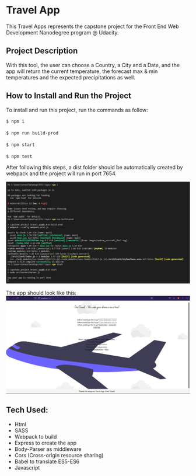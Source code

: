 # Travel App

This Travel Apps represents the capstone project for the Front End Web Development Nanodegree program @ Udacity. 

## Project Description

With this tool, the user can choose a Country, a City and a Date, and the app will return the current temperature, the forecast max & min temperatures and the expected precipitations as well.

## How to Install and Run the Project

To install and run this project, run the commands as follow:

```
$ npm i

$ npm run build-prod

$ npm start

$ npm test
```

After following this steps, a dist folder should be automatically created by webpack and the project will run in port 7654.

![](img/console.jpg)

The app should look like this:
![](img/app.jpg)


## Tech Used:

* Html
* SASS
* Webpack to build
* Express to create the app
* Body-Parser as middleware
* Cors (Cross-origin resource sharing)
* Babel to translate ES5-ES6
* Javascript 


